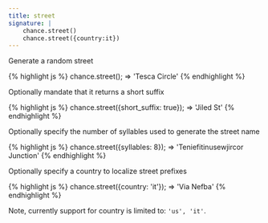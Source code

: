 ```yaml
---
title: street
signature: |
    chance.street()
    chance.street({country:it})
---
```


Generate a random street

{% highlight js %}
chance.street();
=> 'Tesca Circle'
{% endhighlight %}

Optionally mandate that it returns a short suffix

{% highlight js %}
  chance.street({short_suffix: true});
  => 'Jiled St'
{% endhighlight %}

Optionally specify the number of syllables used to generate the street name

{% highlight js %}
  chance.street({syllables: 8});
  => 'Teniefitinusewjircor Junction'
{% endhighlight %}

Optionally specify a country to localize street prefixes

{% highlight js %}
  chance.street({country: 'it'});
  => 'Via Nefba'
{% endhighlight %}

Note, currently support for country is limited to: `'us', 'it'`.
